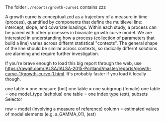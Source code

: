 The folder `./reports/growth-curve1` contains zzz 

A growth curve is conceptualized as a trajectory of a measure in time (process), quantified by components that define the multilevel line: intercept, slope, and covariate loadings. Within each study, a process can be paired with other processes in bivariate growth curve model. We are interested in understanding how a process (collection of parameters that build a line) varies across differnt statistical "contexts". The general shape of the line should be similar across contexts, so radically differnt solutions are alarming and require further investigation. 

If you're brave enough to load this big report through the web, use https://rawgit.com/IALSA/IALSA-2015-Portland/master/reports/growth-curve-1/growth-curve-1.html.  It's probably faster if you load it locally though.

one table = one measure (bnt)
one table = one subgroup (female)
one table = one model_type (aehplus)
one table = one index type (est), subsets Selector

row = model (involving a measure of reference)
column =  estimated values of model elements (e.g. a_GAMMA_01), (est)
